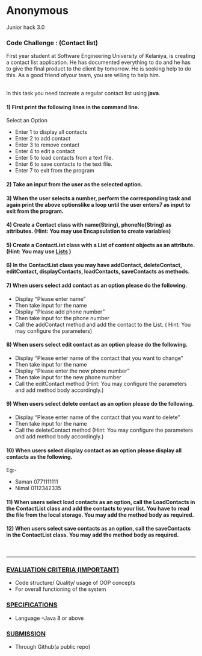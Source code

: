 # Anonymous
Junior hack 3.0

### Code Challenge : (Contact list)

First year student at Software Engineering University of Kelaniya, is creating a contact list application. He has documented everything to do and he has to give the final product to the client by tomorrow. He is seeking help to do this. As a good friend ofyour team, you are willing to help him.

<br>In this task you need tocreate a regular contact list using <b>java</b>.

#### 1) First print the following lines in the command line.
Select an Option
- Enter 1 to display all contacts
- Enter 2 to add contact
- Enter 3 to remove contact
- Enter 4 to edit a contact
- Enter 5 to load contacts from a text file.
- Enter 6 to save contacts to the text file.
- Enter 7 to exit from the program

#### 2) Take an input from the user as the selected option.

#### 3) When the user selects a number, perform the corresponding task and again print the above optionslike a loop until the user enters7 as input to exit from the program.

#### 4) Create a Contact class with name(String), phoneNo(String) as attributes. (Hint: You may use Encapsulation to create variables)

#### 5) Create a ContactList class with a List of content objects as an attribute. (Hint: You may use [Lists](https://www.w3schools.com/java/java_arraylist.asp) )

#### 6) In the ContactList class you may have addContact, deleteContact, editContact, displayContacts, loadContacts, saveContacts as methods.

#### 7) When users select add contact as an option please do the following.
- Display “Please enter name”
- Then take input for the name
- Display “Please add phone number”
- Then take input for the phone number
- Call the addContact method and add the contact to the List. ( Hint: You may configure the parameters)

#### 8) When users select edit contact as an option please do the following.
- Display “Please enter name of the contact that you want to change”
- Then take input for the name
- Display “Please enter the new phone number”
- Then take input for the new phone number
- Call the editContact method (Hint: You may configure the parameters and add method body accordingly.)

#### 9) When users select delete contact as an option please do the following.
- Display “Please enter name of the contact that you want to delete”
- Then take input for the name
- Call the deleteContact method (Hint: You may configure the parameters and add method body accordingly.)

#### 10) When users select display contact as an option please display all contacts as the following.
Eg:-
- Saman 0771111111
- Nimal 0112342335

#### 11) When users select load contacts as an option, call the LoadContacts in the ContactList class and add the contacts to your list. You have to read the file from the local storage. You may add the method body as required.

#### 12) When  users  select  save  contacts  as  an  option,  call  the  saveContacts  in  the ContactList class. You may add the method body as required.
<br>
<hr>

### <u>EVALUATION CRITERIA (IMPORTANT)</u>
- Code structure/ Quality/ usage of OOP concepts
- For overall functioning of the system 

### <u>SPECIFICATIONS</u>
- Language –Java 8 or above

### <u>SUBMISSION</u>
- Through Github(a public repo)

